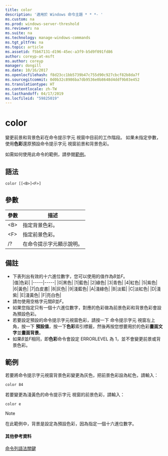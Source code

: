 ```yaml
---
title: color
description: '適用於 Windows 命令主題 * * *- '
ms.custom: na
ms.prod: windows-server-threshold
ms.reviewer: na
ms.suite: na
ms.technology: manage-windows-commands
ms.tgt_pltfrm: na
ms.topic: article
ms.assetid: f5b67131-d196-45ec-a3f9-b5d9f091fd86
author: coreyp-at-msft
ms.author: coreyp
manager: dongill
ms.date: 10/16/2017
ms.openlocfilehash: f8d23cc1bb5739b47c755d90c927cbcf82b8da7f
ms.sourcegitcommit: 0d0b32c8986ba7db9536e0b8648d4ddf9b03e452
ms.translationtype: HT
ms.contentlocale: zh-TW
ms.lasthandoff: 04/17/2019
ms.locfileid: "59825019"
---
```

# <a name="color"></a>color



變更前景和背景色彩在命令提示字元 視窗中目前的工作階段。 如果未指定參數，使用**色彩**還原預設命令提示字元 視窗前景和背景色彩。

如需如何使用此命令的範例，請參閱[範例](#BKMK_examples)。

## <a name="syntax"></a>語法

```
color [[<B>]<F>]
```

## <a name="parameters"></a>參數

|參數|描述|
|---------|-----------|
|\<B>|指定背景色彩。|
|\<F>|指定前景色彩。|
|/?|在命令提示字元顯示說明。|

## <a name="remarks"></a>備註

-   下表列出有效的十六進位數字，您可以使用的值作為*B*並*F*。   
    |值|色彩|
    |-----|-----|
    |0|黑色|
    |1|藍色|
    |2|綠色|
    |3|青色|
    |4|紅色|
    |5|紫色|
    |6|黃色|
    |7|白皮書|
    |8|灰色|
    |9|淺藍色|
    |A|淺綠色|
    |B|淡藍|
    |C|淡紅色|
    |D|淺紫|
    |E|淺黃色|
    |F|亮白色|
-   請勿使用空格字元間*B*並*F*。
-   如果您指定只有一個十六進位數字，對應的色彩做為前景色彩和背景色彩會設為預設色彩。
-   若要設定預設的命令提示字元視窗色彩，請按一下 命令提示字元 視窗左上角，按一下 **預設值**，按一下**色彩**索引標籤，然後再按您想要用於的色彩**畫面文字**並**畫面背景**。
-   如果*B*並*F*相同，即**色彩**命令會設定 ERRORLEVEL 為 1，並不會變更前景或背景色彩。

## <a name="BKMK_examples"></a>範例

若要將命令提示字元視窗背景色彩變更為灰色，把前景色彩設為紅色，請輸入：
```
color 84
```
若要變更為淺黃色的命令提示字元 視窗的前景色彩，請輸入：
```
color e
```

> [!NOTE]
> 在此範例中，背景是設定為預設色彩，因為指定一個十六進位數字。

#### <a name="additional-references"></a>其他參考資料

[命令列語法關鍵](command-line-syntax-key.md)